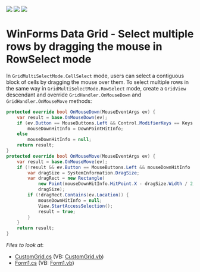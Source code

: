 <!-- default badges list -->
![](https://img.shields.io/endpoint?url=https://codecentral.devexpress.com/api/v1/VersionRange/128624859/16.2.5%2B)
[![](https://img.shields.io/badge/Open_in_DevExpress_Support_Center-FF7200?style=flat-square&logo=DevExpress&logoColor=white)](https://supportcenter.devexpress.com/ticket/details/T495772)
[![](https://img.shields.io/badge/📖_How_to_use_DevExpress_Examples-e9f6fc?style=flat-square)](https://docs.devexpress.com/GeneralInformation/403183)
<!-- default badges end -->

# WinForms Data Grid - Select multiple rows by dragging the mouse in RowSelect mode

In `GridMultiSelectMode.CellSelect` mode, users can select a contiguous block of cells by dragging the mouse over them. To select multiple rows in the same way in `GridMultiSelectMode.RowSelect` mode, create a `GridView` descendant and override `GridHandler.OnMouseDown` and `GridHandler.OnMouseMove` methods:

```csharp
protected override bool OnMouseDown(MouseEventArgs ev) {
    var result = base.OnMouseDown(ev);
    if (ev.Button == MouseButtons.Left && Control.ModifierKeys == Keys.None && View.IsRowSelect && DownPointHitInfo.InRowCell)
        mouseDownHitInfo = DownPointHitInfo;
    else
        mouseDownHitInfo = null;
    return result;
}
protected override bool OnMouseMove(MouseEventArgs ev) {
    var result = base.OnMouseMove(ev);
    if (!result && ev.Button == MouseButtons.Left && mouseDownHitInfo != null) {
        var dragSize = SystemInformation.DragSize;
        var dragRect = new Rectangle(
            new Point(mouseDownHitInfo.HitPoint.X - dragSize.Width / 2, mouseDownHitInfo.HitPoint.Y - dragSize.Height / 2),
            dragSize);
        if (!dragRect.Contains(ev.Location)) {
            mouseDownHitInfo = null;
            View.StartAccessSelection();
            result = true;
        }
    }
    return result;
}
```


*Files to look at*:

* [CustomGrid.cs](./CS/DXApplication3/CustomGrid.cs) (VB: [CustomGrid.vb](./VB/DXApplication3/CustomGrid.vb))
* [Form1.cs](./CS/DXApplication3/Form1.cs) (VB: [Form1.vb](./VB/DXApplication3/Form1.vb))

